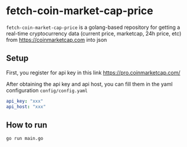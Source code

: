 # fetch-coin-market-cap-price
`fetch-coin-market-cap-price` is a golang-based repository for getting a real-time cryptocurrency data (current price, marketcap, 24h price, etc) from https://coinmarketcap.com into json
## Setup
First, you register for api key in this link https://pro.coinmarketcap.com/

After obtaining the api key and api host, you can fill them in the yaml configuration `config/config.yaml`

```yaml
api_key: "xxx"
api_host: "xxx"
```

## How to run 
```sh
go run main.go
```
